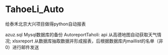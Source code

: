 # TahoeLi_Auto
给泰禾北京大兴项目做得python自动报表

azuz.sql Mysql数据库的备份
AutoreportTaholi:
  api 从高德地图自动获取天气情况;
  xlsxreport 从数据库抽取数据并形成报表，后根据数据库内maillist的名单（非0）进行邮件发送
 
 
